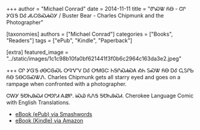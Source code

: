 +++
author = "Michael Conrad"
date = 2014-11-11
title = "ᏛᏍᏔ ᏲᎾ - ᏣᎵ ᎩᏳᎦ ᎠᎴ ᏗᏓᏟᎶᏍᏗᏍᎩ / Buster Bear - Charles Chipmunk and the Photographer"

[taxonomies]
authors = ["Michael Conrad"]
categories = ["Books", "Readers"]
tags = ["ePub", "Kindle", "Paperback"]

[extra]
featured_image = "../static/images/1c1c98b10fa0bf621441f3f0b6c2964c163da3e2.jpeg"


+++
ᏣᎵ ᎩᏳᎦ ᏧᎾᏟᎶᏍᏓ ᎤᎸᏉᏙ ᎠᎴ ᎤᎷᎶᏨ ᏂᎦᎵᏍᏗᏍᎪ ᎣᏂ ᏚᏍᏔ ᏲᎾ ᎠᎴ ᏩᏚᎵᏏ ᏲᎾ ᏚᎾᏟᎶᏍᏔᏁ.
Charles Chipmunk gets all starry eyed and goes on a rampage when confronted with a photographer.  
<!-- more -->
ᏣᎳᎩ ᎦᏬᏂᎯᏍᏗ ᎤᏬᎵᏗ ᎪᏪᎵ. ᎥᏍᏊ ᏲᏁᎦ ᎦᏬᏂᎯᏍᏗ.
Cherokee Language Comic with English Translations.

* [eBook (ePub) via Smashwords](https://www.smashwords.com/books/view/492369)
* [eBook (Kindle) via Amazon](https://www.amazon.com/dp/B00PI6C0P4)
